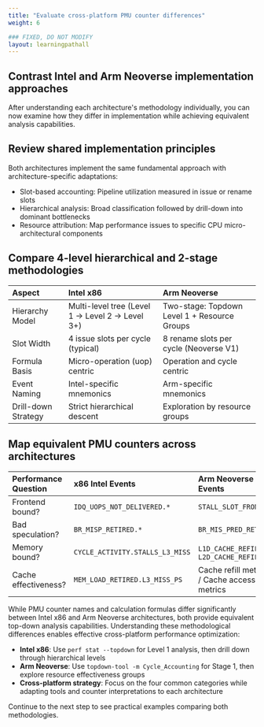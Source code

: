 ```yaml
---
title: "Evaluate cross-platform PMU counter differences"
weight: 6

### FIXED, DO NOT MODIFY
layout: learningpathall
---
```

## Contrast Intel and Arm Neoverse implementation approaches

After understanding each architecture's methodology individually, you can now examine how they differ in implementation while achieving equivalent analysis capabilities.

## Review shared implementation principles

Both architectures implement the same fundamental approach with architecture-specific adaptations:

- Slot-based accounting: Pipeline utilization measured in issue or rename slots
- Hierarchical analysis: Broad classification followed by drill-down into dominant bottlenecks
- Resource attribution: Map performance issues to specific CPU micro-architectural components

## Compare 4-level hierarchical and 2-stage methodologies  

| Aspect | Intel x86 | Arm Neoverse |
| :-- | :-- | :-- |
| Hierarchy Model | Multi-level tree (Level 1 → Level 2 → Level 3+) | Two-stage: Topdown Level 1 + Resource Groups |
| Slot Width | 4 issue slots per cycle (typical) | 8 rename slots per cycle (Neoverse V1) |
| Formula Basis | Micro-operation (uop) centric | Operation and cycle centric |
| Event Naming | Intel-specific mnemonics | Arm-specific mnemonics |
| Drill-down Strategy | Strict hierarchical descent | Exploration by resource groups |

## Map equivalent PMU counters across architectures

| Performance Question | x86 Intel Events | Arm Neoverse Events |
| :-- | :-- | :-- |
| Frontend bound? | `IDQ_UOPS_NOT_DELIVERED.*` | `STALL_SLOT_FRONTEND` |
| Bad speculation? | `BR_MISP_RETIRED.*` | `BR_MIS_PRED_RETIRED` |
| Memory bound? | `CYCLE_ACTIVITY.STALLS_L3_MISS` | `L1D_CACHE_REFILL`, `L2D_CACHE_REFILL` |
| Cache effectiveness? | `MEM_LOAD_RETIRED.L3_MISS_PS` | Cache refill metrics / Cache access metrics |

While PMU counter names and calculation formulas differ significantly between Intel x86 and Arm Neoverse architectures, both provide equivalent top-down analysis capabilities. Understanding these methodological differences enables effective cross-platform performance optimization:

- **Intel x86**: Use `perf stat --topdown` for Level 1 analysis, then drill down through hierarchical levels
- **Arm Neoverse**: Use `topdown-tool -m Cycle_Accounting` for Stage 1, then explore resource effectiveness groups
- **Cross-platform strategy**: Focus on the four common categories while adapting tools and counter interpretations to each architecture

Continue to the next step to see practical examples comparing both methodologies.